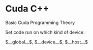 # Cuda C++

Basic Cuda Programming Theory

Set code run on which kind of device:

$__global__$, $__device__$, $__host__$

